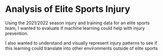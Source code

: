 # Analysis of Elite Sports Injury

Using the 2021/2022 season injury and training data for an elite sports team, I wanted to evaluate if machine learning could help with injury prevention.

I also wanted to understand and visually represent injury patterns to see if this learning could translate into other environments outside of elite sports 
